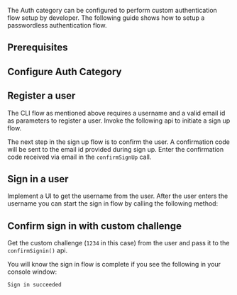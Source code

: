 The Auth category can be configured to perform custom authentication flow setup by developer. The following guide shows how to setup a passwordless authentication flow.

## Prerequisites

<inline-fragment platform="ios" src="~/lib/auth/fragments/ios/getting_started/10_preReq.md"></inline-fragment>

## Configure Auth Category

<inline-fragment platform="ios" src="~/lib/auth/fragments/ios/signin_with_custom_flow/10_cli_setup.md"></inline-fragment>

## Register a user

The CLI flow as mentioned above requires a username and a valid email id as parameters to register a user. Invoke the following api to initiate a sign up flow.

<inline-fragment platform="ios" src="~/lib/auth/fragments/ios/signin_with_custom_flow/20_signup.md"></inline-fragment>

The next step in the sign up flow is to confirm the user. A confirmation code will be sent to the email id provided during sign up. Enter the confirmation code received via email in the `confirmSignUp` call.

<inline-fragment platform="ios" src="~/lib/auth/fragments/ios/signin_with_custom_flow/30_confirmSignup.md"></inline-fragment>

## Sign in a user

Implement a UI to get the username from the user. After the user enters the username you can start the sign in flow by calling the following method:

<inline-fragment platform="ios" src="~/lib/auth/fragments/ios/signin_with_custom_flow/40_signin.md"></inline-fragment>

## Confirm sign in with custom challenge

Get the custom challenge (`1234` in this case) from the user and pass it to the `confirmSignin()` api. 

<inline-fragment platform="ios" src="~/lib/auth/fragments/ios/signin_with_custom_flow/50_custom_challenge.md"></inline-fragment>

You will know the sign in flow is complete if you see the following in your console window:

```console
Sign in succeeded
```